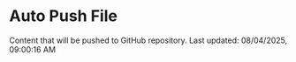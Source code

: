 # Auto Push File

Content that will be pushed to GitHub repository.
Last updated: 08/04/2025, 09:00:16 AM